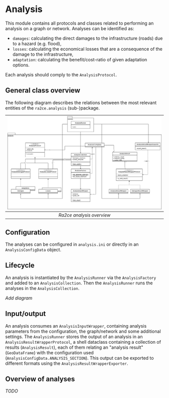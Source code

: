 # Analysis

This module contains all protocols and classes related to performing an analysis on a graph or network.
Analyses can be identified as:
- `damages`: calculating the direct damages to the infrastructure (roads) due to a hazard (e.g. flood),
- `losses`: calculating the economical losses that are a consequence of the damage to the infrastructure,
- `adaptation`: calculating the benefit/cost-ratio of given adaptation options.

Each analysis should comply to the `AnalysisProtocol`.

## General class overview
The following diagram describes the relations between the most relevant entities of the `ra2ce.analysis` (sub-)package.

| ![ra2ce_analysis_class_diagram.drawio.png](/docs/_diagrams/ra2ce_analysis_class_diagram.drawio.png)| 
|:--:| 
| *Ra2ce analysis overview* |

## Configuration
The analyses can be configured in `analysis.ini` or directly in an `AnalysisConfigData` object.

## Lifecycle
An analysis is instantiated by the `AnalysisRunner` via the `AnalysisFactory` and added to an `AnalysisCollection`.
Then the `AnalysisRunner` runs the analyses in the `AnalysisCollection`.

_Add diagram_

## Input/output
An analysis consumes an `AnalysisInputWrapper`, containing analysis parameters from the configuration, the graph/network and some additional settings.
The `AnalysisRunner` stores the output of an analysis in an `AnalysisResultWrapperProtocol`, a shell dataclass containing a collection of results (`AnalysisResult`), each of them relating an "analysis result" (`GeoDataFrame`) with the configuration used (`AnalysisConfigData.ANALYSIS_SECTION`).
This output can be exported to different formats using the `AnalysisResultWrapperExporter`.

## Overview of analyses
_TODO_